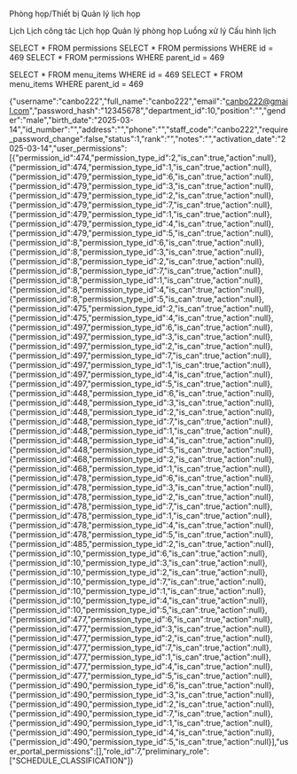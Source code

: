 Phòng họp/Thiết bị
Quản lý lịch họp

Lịch
Lịch công tác
Lịch họp
Quản lý phòng họp
Luồng xử lý
Cấu hình lịch






SELECT * FROM permissions
SELECT * FROM permissions WHERE id = 469
SELECT * FROM permissions WHERE parent_id = 469 

SELECT * FROM menu_items WHERE id = 469
SELECT * FROM menu_items WHERE parent_id = 469




<!-- https://xdoc-api.xdoc.vn/api/bss/new-employee -->

<!-- https://xdoc-api.xdoc.vn/swagger-ui/index.html#/admin -->
<!-- https://xdoc-api.xdoc.vn/swagger-ui/index.html#/admin/menu -->

{"username":"canbo222","full_name":"canbo222","email":"canbo222@gmail.com","password_hash":"12345678","department_id":10,"position":"","gender":"male","birth_date":"2025-03-14","id_number":"","address":"","phone":"","staff_code":"canbo222","require_password_change":false,"status":1,"rank":"","notes":"","activation_date":"2025-03-14","user_permissions":[{"permission_id":474,"permission_type_id":2,"is_can":true,"action":null},{"permission_id":474,"permission_type_id":1,"is_can":true,"action":null},{"permission_id":479,"permission_type_id":6,"is_can":true,"action":null},{"permission_id":479,"permission_type_id":3,"is_can":true,"action":null},{"permission_id":479,"permission_type_id":2,"is_can":true,"action":null},{"permission_id":479,"permission_type_id":7,"is_can":true,"action":null},{"permission_id":479,"permission_type_id":1,"is_can":true,"action":null},{"permission_id":479,"permission_type_id":4,"is_can":true,"action":null},{"permission_id":479,"permission_type_id":5,"is_can":true,"action":null},{"permission_id":8,"permission_type_id":6,"is_can":true,"action":null},{"permission_id":8,"permission_type_id":3,"is_can":true,"action":null},{"permission_id":8,"permission_type_id":2,"is_can":true,"action":null},{"permission_id":8,"permission_type_id":7,"is_can":true,"action":null},{"permission_id":8,"permission_type_id":1,"is_can":true,"action":null},{"permission_id":8,"permission_type_id":4,"is_can":true,"action":null},{"permission_id":8,"permission_type_id":5,"is_can":true,"action":null},{"permission_id":475,"permission_type_id":2,"is_can":true,"action":null},{"permission_id":475,"permission_type_id":4,"is_can":true,"action":null},{"permission_id":497,"permission_type_id":6,"is_can":true,"action":null},{"permission_id":497,"permission_type_id":3,"is_can":true,"action":null},{"permission_id":497,"permission_type_id":2,"is_can":true,"action":null},{"permission_id":497,"permission_type_id":7,"is_can":true,"action":null},{"permission_id":497,"permission_type_id":1,"is_can":true,"action":null},{"permission_id":497,"permission_type_id":4,"is_can":true,"action":null},{"permission_id":497,"permission_type_id":5,"is_can":true,"action":null},{"permission_id":448,"permission_type_id":6,"is_can":true,"action":null},{"permission_id":448,"permission_type_id":3,"is_can":true,"action":null},{"permission_id":448,"permission_type_id":2,"is_can":true,"action":null},{"permission_id":448,"permission_type_id":7,"is_can":true,"action":null},{"permission_id":448,"permission_type_id":1,"is_can":true,"action":null},{"permission_id":448,"permission_type_id":4,"is_can":true,"action":null},{"permission_id":448,"permission_type_id":5,"is_can":true,"action":null},{"permission_id":468,"permission_type_id":2,"is_can":true,"action":null},{"permission_id":468,"permission_type_id":1,"is_can":true,"action":null},{"permission_id":478,"permission_type_id":6,"is_can":true,"action":null},{"permission_id":478,"permission_type_id":3,"is_can":true,"action":null},{"permission_id":478,"permission_type_id":2,"is_can":true,"action":null},{"permission_id":478,"permission_type_id":7,"is_can":true,"action":null},{"permission_id":478,"permission_type_id":1,"is_can":true,"action":null},{"permission_id":478,"permission_type_id":4,"is_can":true,"action":null},{"permission_id":478,"permission_type_id":5,"is_can":true,"action":null},{"permission_id":485,"permission_type_id":2,"is_can":true,"action":null},{"permission_id":10,"permission_type_id":6,"is_can":true,"action":null},{"permission_id":10,"permission_type_id":3,"is_can":true,"action":null},{"permission_id":10,"permission_type_id":2,"is_can":true,"action":null},{"permission_id":10,"permission_type_id":7,"is_can":true,"action":null},{"permission_id":10,"permission_type_id":1,"is_can":true,"action":null},{"permission_id":10,"permission_type_id":4,"is_can":true,"action":null},{"permission_id":10,"permission_type_id":5,"is_can":true,"action":null},{"permission_id":477,"permission_type_id":6,"is_can":true,"action":null},{"permission_id":477,"permission_type_id":3,"is_can":true,"action":null},{"permission_id":477,"permission_type_id":2,"is_can":true,"action":null},{"permission_id":477,"permission_type_id":7,"is_can":true,"action":null},{"permission_id":477,"permission_type_id":1,"is_can":true,"action":null},{"permission_id":477,"permission_type_id":4,"is_can":true,"action":null},{"permission_id":477,"permission_type_id":5,"is_can":true,"action":null},{"permission_id":490,"permission_type_id":6,"is_can":true,"action":null},{"permission_id":490,"permission_type_id":3,"is_can":true,"action":null},{"permission_id":490,"permission_type_id":2,"is_can":true,"action":null},{"permission_id":490,"permission_type_id":7,"is_can":true,"action":null},{"permission_id":490,"permission_type_id":1,"is_can":true,"action":null},{"permission_id":490,"permission_type_id":4,"is_can":true,"action":null},{"permission_id":490,"permission_type_id":5,"is_can":true,"action":null}],"user_portal_permissions":[],"role_id":7,"preliminary_role":["SCHEDULE_CLASSIFICATION"]}
